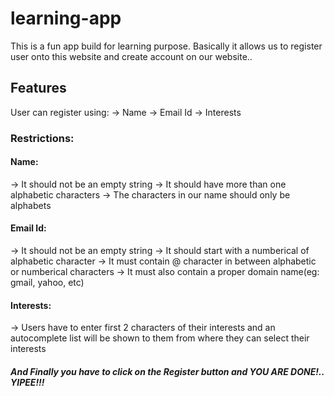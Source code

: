 # learning-app

This is a fun app build for learning purpose.
Basically it allows us to register user onto this website and create account on our website..

## Features

User can register using:
-> Name
-> Email Id
-> Interests

### Restrictions:

#### Name:
-> It should not be an empty string
-> It should have more than one alphabetic characters
-> The characters in our name should only be alphabets

#### Email Id:
-> It should not be an empty string
-> It should start with a numberical of alphabetic character
-> It must contain @ character in between alphabetic or numberical characters
-> It must also contain a proper domain name(eg: gmail, yahoo, etc)

#### Interests:
-> Users have to enter first 2 characters of their interests and an autocomplete list will be shown to them from where they can select their interests

##### And Finally you have to click on the Register button and YOU ARE DONE!.. YIPEE!!!
